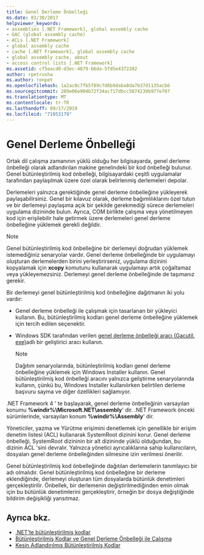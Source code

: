 ```yaml
---
title: Genel Derleme Önbelleği
ms.date: 03/30/2017
helpviewer_keywords:
- assemblies [.NET Framework], global assembly cache
- GAC (global assembly cache)
- ACLs [.NET Framework]
- global assembly cache
- cache [.NET Framework], global assembly cache
- global assembly cache, about
- access control lists [.NET Framework]
ms.assetid: cf5eacd0-d3ec-4879-b6da-5fd5e4372202
author: rpetrusha
ms.author: ronpet
ms.openlocfilehash: 1a2ac0c7fb5f89c7d6b9daba8da7b37d1135acb6
ms.sourcegitcommit: 289e06e904b72f34ac717dbcc5074239b977e707
ms.translationtype: MT
ms.contentlocale: tr-TR
ms.lasthandoff: 09/17/2019
ms.locfileid: "71053179"
---
```

# <a name="global-assembly-cache"></a>Genel Derleme Önbelleği
Ortak dil çalışma zamanının yüklü olduğu her bilgisayarda, genel derleme önbelleği olarak adlandırılan makine genelindeki bir kod önbelleği bulunur. Genel bütünleştirilmiş kod önbelleği, bilgisayardaki çeşitli uygulamalar tarafından paylaşılmak üzere özel olarak belirlenmiş derlemeleri depolar.  
  
 Derlemeleri yalnızca gerektiğinde genel derleme önbelleğine yükleyerek paylaşabilirsiniz. Genel bir kılavuz olarak, derleme bağımlılıklarını özel tutun ve bir derlemeyi paylaşıma açık bir şekilde gerekmediği sürece derlemeleri uygulama dizininde bulun. Ayrıca, COM birlikte çalışma veya yönetilmeyen kod için erişilebilir hale getirmek üzere derlemeleri genel derleme önbelleğine yüklemek gerekli değildir.  
  
> [!NOTE]
> Genel bütünleştirilmiş kod önbelleğine bir derlemeyi doğrudan yüklemek istemediğiniz senaryolar vardır. Genel derleme önbelleğinde bir uygulamayı oluşturan derlemelerden birini yerleştirirseniz, uygulama dizinini kopyalamak için **xcopy** komutunu kullanarak uygulamayı artık çoğaltamaz veya yükleyemezsiniz. Derlemeyi genel derleme önbelleğinde de taşımanız gerekir.  
  
 Bir derlemeyi genel bütünleştirilmiş kod önbelleğine dağıtmanın iki yolu vardır:  
  
- Genel derleme önbelleği ile çalışmak için tasarlanan bir yükleyici kullanın. Bu, bütünleştirilmiş kodları genel derleme önbelleğine yüklemek için tercih edilen seçenektir.  
  
- Windows SDK tarafından verilen [genel derleme önbelleği aracı (Gacutil. exe)](../tools/gacutil-exe-gac-tool.md)adlı bir geliştirici aracı kullanın.  
  
    > [!NOTE]
    > Dağıtım senaryolarında, bütünleştirilmiş kodları genel derleme önbelleğine yüklemek için Windows Installer kullanın. Genel bütünleştirilmiş kod önbelleği aracını yalnızca geliştirme senaryolarında kullanın, çünkü bu, Windows Installer kullanılırken belirtilen derleme başvuru sayma ve diğer özellikleri sağlamıyor.  
  
 .NET Framework 4 ' te başlayarak, genel derleme önbelleğinin varsayılan konumu **%windir%\Microsoft.NET\assembly**' dir. .NET Framework önceki sürümlerinde, varsayılan konum **%windir%\Assembly**' dir.  
  
 Yöneticiler, yazma ve Yürütme erişimini denetlemek için genellikle bir erişim denetim listesi (ACL) kullanarak SystemRoot dizinini korur. Genel derleme önbelleği, SystemRoot dizininin bir alt dizininde yüklü olduğundan, bu dizinin ACL 'sini devralır. Yalnızca yönetici ayrıcalıklarına sahip kullanıcıların, dosyaları genel derleme önbelleğinden silmesine izin verilmesi önerilir.  
  
 Genel bütünleştirilmiş kod önbelleğinde dağıtılan derlemelerin tanımlayıcı bir adı olmalıdır. Genel bütünleştirilmiş kod önbelleğine bir derleme eklendiğinde, derlemeyi oluşturan tüm dosyalarda bütünlük denetimleri gerçekleştirilir. Önbellek, bir derlemenin değiştirilmediğinden emin olmak için bu bütünlük denetimlerini gerçekleştirir, örneğin bir dosya değiştiğinde bildirim değişikliği yansıtmaz.  
  
## <a name="see-also"></a>Ayrıca bkz.

- [.NET’te bütünleştirilmiş kodlar](../../standard/assembly/index.md)
- [Bütünleştirilmiş Kodlar ve Genel Derleme Önbelleği ile Çalışma](working-with-assemblies-and-the-gac.md)
- [Kesin Adlandırılmış Bütünleştirilmiş Kodlar](../../standard/assembly/strong-named.md)
